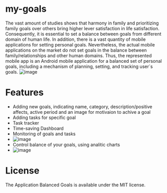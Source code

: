 # my-goals
The vast amount of studies shows that harmony in family and prioritizing family goals over others bring higher lever satisfaction in life satisfaction. Consequently, it is essential to set a balance between goals from different domain of human life. In addition, there is a vast quantity of mobile applications for setting personal goals. Nevertheless, the actual mobile applications on the market do not set goals in the balance between family/relationships and other human domains. Thus, the represented mobile app is an Android mobile application for a balanced set of personal goals, including a mechanism of planning, setting, and tracking user`s goals. 
![image](https://github.com/earhire/balanced-goals/assets/136173124/45b50018-247a-418a-a861-6f3d806a9359)

# Features
* Adding new goals, indicating name, category, description/positive affects, active period and an image for motivaion to achive a goal
* Adding tasks for specific goal
* Task tracker
* Time-saving Dashboard
* Monitoring of goals and tasks
* ![image](https://github.com/earhire/balanced-goals/assets/136173124/d678cd9d-b8e6-4c16-baca-af246a7dce24)
 * Control balance of your goals, using analitic charts 
* ![image](https://github.com/earhire/balanced-goals/assets/136173124/a9b55014-57c6-43cc-a438-297db4a52476)


# License
The Application Balanced Goals  is available under the MIT license. 
